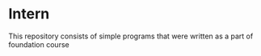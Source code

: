 # Intern
This repository consists of simple programs that were written as a part of foundation course
